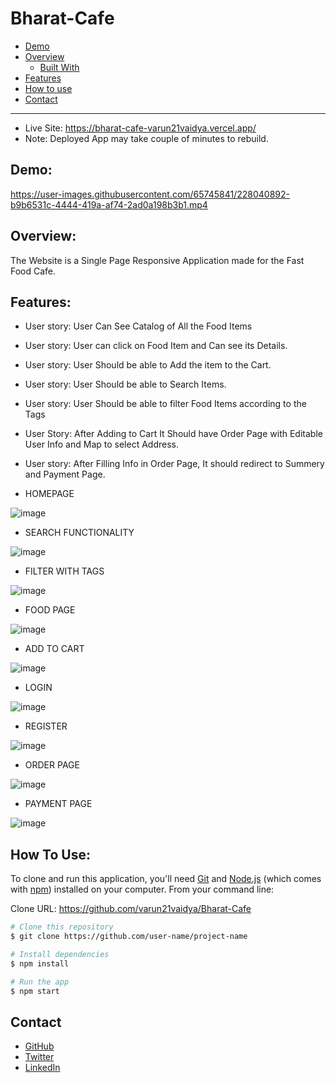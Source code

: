 # Bharat-Cafe

- [Demo](#demo)
- [Overview](#overview)
  - [Built With](#built-with)
- [Features](#features)
- [How to use](#how-to-use)
- [Contact](#contact)

---

- Live Site:
https://bharat-cafe-varun21vaidya.vercel.app/
- Note: Deployed App may take couple of minutes to rebuild.



## Demo:

https://user-images.githubusercontent.com/65745841/228040892-b9b6531c-4444-419a-af74-2ad0a198b3b1.mp4


## Overview:

The Website is a Single Page Responsive Application made for the Fast Food Cafe.

## Features:

- User story: User Can See Catalog of All the Food Items
- User story: User can click on Food Item and Can see its Details.
- User story: User Should be able to Add the item to the Cart.
- User story: User Should be able to Search Items.
- User story: User Should be able to filter Food Items according to the Tags
- User Story: After Adding to Cart It Should have Order Page with Editable User Info and Map to select Address.
- User story: After Filling Info in Order Page, It should redirect to Summery and Payment Page.

- HOMEPAGE

![image](https://user-images.githubusercontent.com/65745841/228042885-5973abe0-e594-4969-bbcd-b46fe766b8f0.png)

- SEARCH FUNCTIONALITY

![image](https://user-images.githubusercontent.com/65745841/228042769-54836787-fa44-4697-b81c-cc92d2a394d0.png)

- FILTER WITH TAGS

![image](https://user-images.githubusercontent.com/65745841/228042818-a8497d2f-63fd-4a27-866d-b491619cd5cd.png)

- FOOD PAGE

![image](https://user-images.githubusercontent.com/65745841/228042834-aeb392d7-e326-47a2-b6a4-804596c2ddf1.png)

- ADD TO CART

![image](https://user-images.githubusercontent.com/65745841/228044548-4fb34d40-d2f3-4088-8a86-73a27697e941.png)

- LOGIN

![image](https://user-images.githubusercontent.com/65745841/228043086-015b98fe-c5c2-4bf8-8fa5-305f1a805098.png)

- REGISTER

![image](https://user-images.githubusercontent.com/65745841/228043408-afc72a47-b2ff-4716-9bb8-fd36537afb35.png)

- ORDER PAGE

![image](https://user-images.githubusercontent.com/65745841/228043564-db88dcd8-c34b-47cc-b8bb-d021e77f078c.png)

- PAYMENT PAGE

![image](https://user-images.githubusercontent.com/65745841/228043597-fa61d44c-c087-4a6f-81fa-526382304809.png)



## How To Use:
To clone and run this application, you'll need [Git](https://git-scm.com) and [Node.js](https://nodejs.org/en/download/) (which comes with [npm](http://npmjs.com)) installed on your computer. From your command line:

Clone URL: https://github.com/varun21vaidya/Bharat-Cafe


```bash
# Clone this repository
$ git clone https://github.com/user-name/project-name

# Install dependencies
$ npm install

# Run the app
$ npm start
```

## Contact

- [GitHub](https://github.com/varun21vaidya)
- [Twitter](https://twitter.com/Varun21vaidya)
- [LinkedIn](https://www.linkedin.com/in/varunvvaidya)
